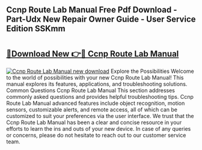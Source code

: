 ## Ccnp Route Lab Manual Free Pdf Download - Part-Udx New Repair Owner Guide - User Service Edition SSKmm

# <h2><a href="http://bc88060.oget.top/?id=Ccnp+Route+Lab+Manual">🔗Download New 👉🔴 Ccnp Route Lab Manual</a></h2>

[![Ccnp Route Lab Manual new download](https://i.imgur.com/5g1atiW.png)](http://bc88060.oget.top/?id=Ccnp+Route+Lab+Manual)
Explore the Possibilities Welcome to the world of possibilities with your new Ccnp Route Lab Manual! This manual explores its features, applications, and troubleshooting solutions. Common Questions Ccnp Route Lab Manual This section addresses commonly asked questions and provides helpful troubleshooting tips. Ccnp Route Lab Manual advanced features include object recognition, motion sensors, customizable alerts, and remote access, all of which can be customized to suit your preferences via the user interface. We trust that the Ccnp Route Lab Manual has been a clear and concise resource in your efforts to learn the ins and outs of your new device. In case of any queries or concerns, please do not hesitate to reach out to our customer service team.
